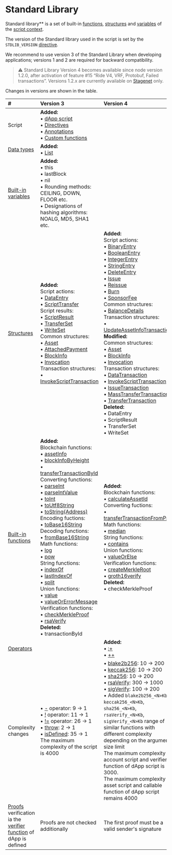 # Standard Library

Standard library** is a set of built-in [functions](/en/ride/functions/built-in-functions), [structures](/en/ride/structures/readme) and [variables](/en/ride/variables/built-in-variables) of the [script context](/en/ride/script/script-context).

The version of the Standard library used in the script is set by the `STDLIB_VERSION` [directive](/en/ride/script/directives).

We recommend to use version 3 of the Standard Library when developing applications; versions 1 and 2 are required for backward compatibility.

> :warning: Standard Library Version 4 becomes available since node version 1.2.0, after activation of feature #15 “Ride V4, VRF, Protobuf, Failed transactions”. Versions 1.2.x are currently available on [Stagenet](/en/blockchain/blockchain-network/stage-network) only.

Changes in versions are shown in the table.

| # | Version 3 | Version 4 |
| :--- | :--- | :--- |
| Script | **Added:**<br>• [dApp script](/en/ride/script-types/dapp-script)<br>• [Directives](/en/ride/script/directives)<br>• [Annotations](/en/ride/functions/annotations)<br>• [Custom functions](/en/ride/functions) | |
| [Data types](/en/ride/data-types) | **Added:**<br>• [List](/en/ride/data-types/list)| |
| [Built-in variables](/en/ride/variables/built-in-variables) | **Added:**<br>• this<br>• lastBlock<br>• nil<br>• Rounding methods: CEILING, DOWN, FLOOR etc.<br>• Designations of hashing algorithms: NOALG, MD5, SHA1 etc. | |
| [Structures](/en/ride/structures) | **Added:**<br>Script actions:<br>• [DataEntry](/en/structures/script-actions/data-entry)<br>• [ScriptTransfer](/en/structures/script-actions/script-transfer)<br>Script results:<br>• [ScriptResult](/en/structures/script-results/script-result)<br>• [TransferSet](/en/structures/script-results/transfer-set)<br>• [WriteSet](/en/structures/script-results/write-set)<br>Common structures:<br>• [Asset](/en/structures/common-structures/asset)<br>• [AttachedPayment](/en/structures/common-structures/attached-payment)<br>• [BlockInfo](/en/structures/common-structures/block-info)<br>• [Invocation](/en/structures/common-structures/invocation)<br>Transaction structures:<br>• [InvokeScriptTransaction](/en/structures/transaction-structures/invoke-script-transaction) | **Added:**<br>Script actions:<br>• [BinaryEntry](/en/structures/script-actions/binary-entry)<br>• [BooleanEntry](/en/structures/script-actions/boolean-entry)<br>• [IntegerEntry](/en/structures/script-actions/integer-entry)<br>• [StringEntry](/en/structures/script-actions/string-entry)<br>• [DeleteEntry](/en/structures/script-actions/delete-entry)<br>• [Issue](/en/structures/script-actions/issue)<br>• [Reissue](/en/structures/script-actions/reissue)<br>• [Burn](/en/structures/script-actions/burn)<br>• [SponsorFee](/en/structures/script-actions/sponsor-fee)<br>Common structures:<br>• [BalanceDetails](/en/structures/common-structures/balance-details)<br>Transaction structures:<br>• [UpdateAssetInfoTransaction](/en/structures/transaction-structures/update-asset-info-transaction)<br>**Modified:**<br>Common structures:<br>• [Asset](/en/structures/common-structures/asset)<br>• [BlockInfo](/en/structures/common-structures/block-info)<br>• [Invocation](/en/structures/common-structures/invocation)<br>Transaction structures:<br>• [DataTransaction](/en/structures/transaction-structures/data-transaction)<br>• [InvokeScriptTransaction](/en/structures/transaction-structures/invoke-script-transaction)<br>• [IssueTransaction](/en/structures/transaction-structures/issue-transaction)<br>• [MassTransferTransaction](/en/structures/transaction-structures/mass-transfer-transaction)<br>• [TransferTransaction](/en/structures/transaction-structures/transfer-transaction)<br>**Deleted:**<br>• DataEntry<br>• ScriptResult<br>• TransferSet<br>• WriteSet |
| [Built-in functions](/en/ride/functions/built-in-functions) | **Added:**<br>Blockchain functions:<br>• [assetInfo](/en/ride/functions/built-in-functions/blockchain-functions#assetinfo)<br>• [blockInfoByHeight](/en/ride/functions/built-in-functions/blockchain-functions#blockinfobyheight)<br>• [transferTransactionById](/en/ride/functions/built-in-functions/blockchain-functions#transfertransactionbyid)<br>Converting functions:<br>• [parseInt](/en/ride/functions/built-in-functions/converting-functions#parse-int)<br>• [parseIntValue](/en/ride/functions/built-in-functions/converting-functions#parse-int-value)<br>• [toInt](/en/ride/functions/built-in-functions/converting-functions#toint-bytevector-int)<br>• [toUtf8String](/en/ride/functions/built-in-functions/converting-functions#toutf8string-bytevector-string)<br>• [toString(Address)](/en/ride/functions/built-in-functions/converting-functions#tostring-address-string)<br>Encoding fuctions:<br>• [toBase16String](/en/ride/functions/built-in-functions/encoding-functions#to-base-16-string)<br>Decoding functions:<br>• [fromBase16String](/en/ride/functions/built-in-functions/decoding-functions#frombase16string-string-bytevector)<br>Math functions:<br>• [log](/en/ride/functions/built-in-functions/math-functions#log)<br>• [pow](/en/ride/functions/built-in-functions/math-functions#pow)<br>String functions:<br>• [indexOf](/en/ride/functions/built-in-functions/string-functions#indexofstring-stringintunit)<br>• [lastIndexOf](/en/ride/functions/built-in-functions/string-functions#lastindexofstring-stringintunit)<br>• [split](/en/ride/functions/built-in-functions/string-functions#split)<br>Union functions:<br>• [value](/en/ride/functions/built-in-functions/union-functions#value)<br>• [valueOrErrorMessage](/en/ride/functions/built-in-functions/union-functions#valueorerrormessage-t-unit-string-t)<br>Verification functions:<br>• [checkMerkleProof](/en/ride/functions/built-in-functions/verification-functions#checkmerkleproof)<br>• [rsaVerify](/en/ride/functions/built-in-functions/verification-functions#rsaverify)<br>**Deleted:**<br>• transactionById | **Added:**<br>Blockchain functions:<br>• [calculateAssetId](/en/ride/functions/built-in-functions/blockchain-functions#calculate)<br>Converting fuctions:<br>• [transferTransactionFromProto](/en/ride/functions/built-in-functions/converting-functions#transfertransactionfromproto)<br>Math functions:<br>• [median](/en/ride/functions/built-in-functions/math-functions#median)<br>String functions:<br>• [contains](/en/ride/functions/built-in-functions/string-functions#contains)<br>Union functions:<br>• [valueOrElse](/en/ride/functions/built-in-functions/union-functions#valueOrElse)<br>Verification functions:<br>• [createMerkleRoot](/en/ride/functions/built-in-functions/verification-functions##createmerkleroot)<br>• [groth16verify](/en/ride/functions/built-in-functions/verification-functions#groth16verify)<br>**Deleted:**<br>• checkMerkleProof |
| [Operators](/en/ride/operators) | | **Added:**<br>• [:+](/en/ride/data-types/list)<br>• [++](/en/ride/data-types/list) |
| Complexity changes | • [-](/en/ride/operators/#arithmetic-operators) operator: 9 → 1<br>• [!](/en/ride/operators/#unary-operators) operator: 11 → 1<br>• [!=](/en/ride/operators/#equality-operators) operator: 26 → 1<br>• [throw](/en/ride/functions/built-in-functions/exception-functions): 2 → 1<br>• [isDefined](/en/ride/functions/built-in-functions/union-functions#isDefined): 35 → 1<br>The maximum complexity of the script is 4000 | • [blake2b256](/en/ride/functions/built-in-functions/hashing-functions#blake2b256): 10 → 200<br>• [keccak256](/en/ride/functions/built-in-functions/hashing-functions#keccak256): 10 → 200<br>• [sha256](/en/ride/functions/built-in-functions/hashing-functions#sha256): 10 → 200<br>• [rsaVerify](/en/ride/functions/built-in-functions/verification-functions#rsaverify): 300 → 1000<br> • [sigVerify](/en/ride/functions/built-in-functions/verification-functions#sigverify): 100 → 200<br>• Added `blake2b256_<N>Kb`, `keccak256_<N>Kb`, `sha256_<N>Kb`, `rsaVerify_<N>Kb`, `sigVerify_<N>Kb` range of similar functions with different complexity depending on the argument size limit<br>The maximum complexity of account script and verifier function of dApp script is 3000.<br>The maximum complexity of asset script and callable function of dApp script remains 4000 |
| [Proofs](/en/blockchain/transaction/transaction-proof) verification iа the [verifier function](/en/ride/functions/verifier-function) of dApp is defined | Proofs are not checked additionally | The first proof must be a valid sender's signature |
